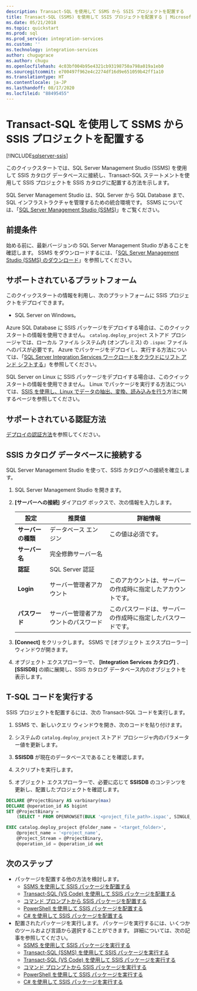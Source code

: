 ```yaml
---
description: Transact-SQL を使用して SSMS から SSIS プロジェクトを配置する
title: Transact-SQL (SSMS) を使用して SSIS プロジェクトを配置する | Microsoft Docs
ms.date: 05/21/2018
ms.topic: quickstart
ms.prod: sql
ms.prod_service: integration-services
ms.custom: ''
ms.technology: integration-services
author: chugugrace
ms.author: chugu
ms.openlocfilehash: 4c03bf004b95e4321cb93198750a798a019a1eb0
ms.sourcegitcommit: e700497f962e4c2274df16d9e651059b42ff1a10
ms.translationtype: HT
ms.contentlocale: ja-JP
ms.lasthandoff: 08/17/2020
ms.locfileid: "88495455"
---
```

# <a name="deploy-an-ssis-project-from-ssms-with-transact-sql"></a>Transact-SQL を使用して SSMS から SSIS プロジェクトを配置する

[!INCLUDE[sqlserver-ssis](../includes/applies-to-version/sqlserver-ssis.md)]



このクイックスタートでは、SQL Server Management Studio (SSMS) を使用して SSIS カタログ データベースに接続し、Transact-SQL ステートメントを使用して SSIS プロジェクトを SSIS カタログに配置する方法を示します。 

SQL Server Management Studio は、SQL Server から SQL Database まで、SQL インフラストラクチャを管理するための統合環境です。 SSMS については、「[SQL Server Management Studio (SSMS)](../ssms/sql-server-management-studio-ssms.md)」をご覧ください。

## <a name="prerequisites"></a>前提条件

始める前に、最新バージョンの SQL Server Management Studio があることを確認します。 SSMS をダウンロードするには、「[SQL Server Management Studio (SSMS) のダウンロード](https://docs.microsoft.com/sql/ssms/download-sql-server-management-studio-ssms)」を参照してください。

## <a name="supported-platforms"></a>サポートされているプラットフォーム

このクイックスタートの情報を利用し、次のプラットフォームに SSIS プロジェクトをデプロイできます。

-   SQL Server on Windows。

Azure SQL Database に SSIS パッケージをデプロイする場合は、このクイックスタートの情報を使用できません。 `catalog.deploy_project` ストアド プロシージャでは、ローカル ファイル システム内 (オンプレミス) の `.ispac` ファイルへのパスが必要です。 Azure でパッケージをデプロイし、実行する方法については、「[SQL Server Integration Services ワークロードをクラウドにリフト アンド シフトする](lift-shift/ssis-azure-lift-shift-ssis-packages-overview.md)」を参照してください。

SQL Server on Linux に SSIS パッケージをデプロイする場合は、このクイックスタートの情報を使用できません。 Linux でパッケージを実行する方法については、[SSIS を使用し、Linux でデータの抽出、変換、読み込みを行う](../linux/sql-server-linux-migrate-ssis.md)方法に関するページを参照してください。

## <a name="supported-authentication-method"></a>サポートされている認証方法

[デプロイの認証方法](ssis-quickstart-deploy-ssms.md#authentication-methods-for-deployment)を参照してください。

## <a name="connect-to-the-ssis-catalog-database"></a>SSIS カタログ データベースに接続する

SQL Server Management Studio を使って、SSIS カタログへの接続を確立します。 

1. SQL Server Management Studio を開きます。

2. **[サーバーへの接続]** ダイアログ ボックスで、次の情報を入力します。

   | 設定       | 推奨値 | 詳細情報 | 
   | ------------ | ------------------ | ------------------------------------------------- | 
   | **サーバーの種類** | データベース エンジン | この値は必須です。 |
   | **サーバー名** | 完全修飾サーバー名 |  |
   | **認証** | SQL Server 認証 | |
   | **Login** | サーバー管理者アカウント | このアカウントは、サーバーの作成時に指定したアカウントです。 |
   | **パスワード** | サーバー管理者アカウントのパスワード | このパスワードは、サーバーの作成時に指定したパスワードです。 |

3. **[Connect]** をクリックします。 SSMS で [オブジェクト エクスプローラー] ウィンドウが開きます。 

4. オブジェクト エクスプローラーで、 **[Integration Services カタログ]** 、 **[SSISDB]** の順に展開し、SSIS カタログ データベース内のオブジェクトを表示します。


## <a name="run-the-t-sql-code"></a>T-SQL コードを実行する
SSIS プロジェクトを配置するには、次の Transact-SQL コードを実行します。

1.  SSMS で、新しいクエリ ウィンドウを開き、次のコードを貼り付けます。

2.  システムの `catalog.deploy_project` ストアド プロシージャ内のパラメーター値を更新します。

3.  **SSISDB** が現在のデータベースであることを確認します。

4.  スクリプトを実行します。

5. オブジェクト エクスプローラーで、必要に応じて **SSISDB** のコンテンツを更新し、配置したプロジェクトを確認します。

```sql
DECLARE @ProjectBinary AS varbinary(max)
DECLARE @operation_id AS bigint
SET @ProjectBinary =
    (SELECT * FROM OPENROWSET(BULK '<project_file_path>.ispac', SINGLE_BLOB) AS BinaryData)

EXEC catalog.deploy_project @folder_name = '<target_folder>',
    @project_name = '<project_name',
    @Project_Stream = @ProjectBinary,
    @operation_id = @operation_id out
```

## <a name="next-steps"></a>次のステップ
- パッケージを配置する他の方法を検討します。
    - [SSMS を使用して SSIS パッケージを配置する](./ssis-quickstart-deploy-ssms.md)
    - [Transact-SQL (VS Code) を使用して SSIS パッケージを配置する](ssis-quickstart-deploy-tsql-vscode.md)
    - [コマンド プロンプトから SSIS パッケージを配置する](./ssis-quickstart-deploy-cmdline.md)
    - [PowerShell を使用して SSIS パッケージを配置する](ssis-quickstart-deploy-powershell.md)
    - [C# を使用して SSIS パッケージを配置する](./ssis-quickstart-deploy-dotnet.md) 
- 配置されたパッケージを実行します。 パッケージを実行するには、いくつかのツールおよび言語から選択することができます。 詳細については、次の記事を参照してください。
    - [SSMS を使用して SSIS パッケージを実行する](./ssis-quickstart-run-ssms.md)
    - [Transact-SQL (SSMS) を使用して SSIS パッケージを実行する](./ssis-quickstart-run-tsql-ssms.md)
    - [Transact-SQL (VS Code) を使用して SSIS パッケージを実行する](ssis-quickstart-run-tsql-vscode.md)
    - [コマンド プロンプトから SSIS パッケージを実行する](./ssis-quickstart-run-cmdline.md)
    - [PowerShell を使用して SSIS パッケージを実行する](ssis-quickstart-run-powershell.md)
    - [C# を使用して SSIS パッケージを実行する](./ssis-quickstart-run-dotnet.md) 
